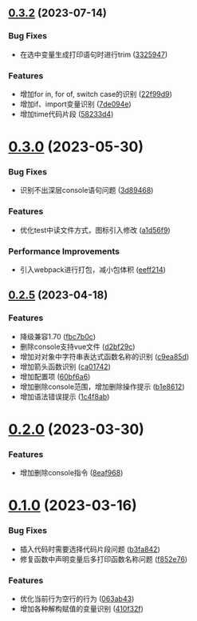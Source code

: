 ## [0.3.2](https://github.com/eloen1998/qk-console/compare/v0.3.0...v0.3.2) (2023-07-14)


### Bug Fixes

* 在选中变量生成打印语句时进行trim ([3325947](https://github.com/eloen1998/qk-console/commit/3325947ba5e3cd01f147296d5258bd318a5c8578))


### Features

* 增加for in, for of, switch case的识别 ([22f99d9](https://github.com/eloen1998/qk-console/commit/22f99d967593fb38bc2c6d0c4de64bfc7e84c066))
* 增加if、import变量识别 ([7de094e](https://github.com/eloen1998/qk-console/commit/7de094ee37455b647eee31d165fde478ed95d589))
* 增加time代码片段 ([58233d4](https://github.com/eloen1998/qk-console/commit/58233d4200cd9e3d396b8f58690cb9166c73fd16))



# [0.3.0](https://github.com/eloen1998/qk-console/compare/v0.2.5...v0.3.0) (2023-05-30)


### Bug Fixes

* 识别不出深层console语句问题 ([3d89468](https://github.com/eloen1998/qk-console/commit/3d894682928fae9454af847207420f91eb6d7504))


### Features

* 优化test中读文件方式，图标引入修改 ([a1d56f9](https://github.com/eloen1998/qk-console/commit/a1d56f94370efc88273894fa42de95fbbf15b7a9))


### Performance Improvements

* 引入webpack进行打包，减小包体积 ([eeff214](https://github.com/eloen1998/qk-console/commit/eeff214573ecc1355af09dd96529c80477611bcf))



## [0.2.5](https://github.com/eloen1998/qk-console/compare/v0.2.0...v0.2.5) (2023-04-18)


### Features

* 降级兼容1.70 ([fbc7b0c](https://github.com/eloen1998/qk-console/commit/fbc7b0c7ed4c81854c4cd24d542eeb01771b955b))
* 删除console支持vue文件 ([d2bf29c](https://github.com/eloen1998/qk-console/commit/d2bf29c1ffcd3496f8d2b294328252a82750d85d))
* 增加对对象中字符串表达式函数名称的识别 ([c9ea85d](https://github.com/eloen1998/qk-console/commit/c9ea85d6595f7056c5fb69943acd8b085bce84c5))
* 增加箭头函数识别 ([ca01742](https://github.com/eloen1998/qk-console/commit/ca01742ff7799c9c325c0b356afeacb8f77b3ef1))
* 增加配置项 ([60bf6a6](https://github.com/eloen1998/qk-console/commit/60bf6a6f680147dc6c6537299605dff117e1a556))
* 增加删除console范围，增加删除操作提示 ([b1e8612](https://github.com/eloen1998/qk-console/commit/b1e8612ba35aeb7a725f161e00666d09a8ff8aba))
* 增加语法错误提示 ([1c4f8ab](https://github.com/eloen1998/qk-console/commit/1c4f8ab3df7ad5ead8d819375248e2c07f114b64))



# [0.2.0](https://github.com/eloen1998/qk-console/compare/v0.1.0...v0.2.0) (2023-03-30)


### Features

* 增加删除console指令 ([8eaf968](https://github.com/eloen1998/qk-console/commit/8eaf968689a61479435ceeac842e27471525dd68))



# [0.1.0](https://github.com/eloen1998/qk-console/compare/f852e76d612801a2d3d664fa454bd8790eafbe30...v0.1.0) (2023-03-16)


### Bug Fixes

* 插入代码时需要选择代码片段问题 ([b3fa842](https://github.com/eloen1998/qk-console/commit/b3fa842aa61124eb79a5350a43bf6d79c53495a4))
* 修复函数中声明变量后多打印函数名称问题 ([f852e76](https://github.com/eloen1998/qk-console/commit/f852e76d612801a2d3d664fa454bd8790eafbe30))


### Features

* 优化当前行为空行的行为 ([063ab43](https://github.com/eloen1998/qk-console/commit/063ab437205ddff979efdc10cb104b58042bea27))
* 增加各种解构赋值的变量识别 ([410f32f](https://github.com/eloen1998/qk-console/commit/410f32f1165e78983654db60cb4dafcc3881bc22))
